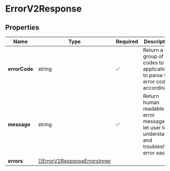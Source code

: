 # ErrorV2Response



## Properties

| Name | Type | Required | Description |
| ------------ | ------------- | ------------- | ------------- |
| **errorCode** | string | ✅ | Return a group of codes to let application to parse the error code accordingly |
**message** | string | ✅ | Return human readable error message to let user to understand and troubleshoot error easily |
**errors** | [[]ErrorV2ResponseErrorsInner](ErrorV2ResponseErrorsInner.md) |  |  |


